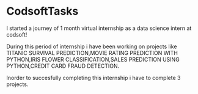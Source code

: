 # CodsoftTasks
I started a journey of 1 month virtual internship as a data science intern at codsoft!

During this period of internship i have been working on projects like TITANIC SURVIVAL PREDICTION,MOVIE RATING PREDICTION WITH PYTHON,IRIS FLOWER CLASSIFICATION,SALES PREDICTION USING PYTHON,CREDIT CARD FRAUD DETECTION.

Inorder to succesfully completing this internship i have to complete 3 projects.
